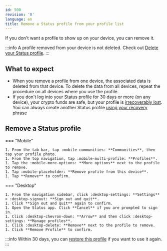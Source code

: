 ```yaml
---
id: 500
revision: '0'
language: en
title: Remove a Status profile from your profile list
---
```


If you don't want a profile to show up on your device, you can remove it.

:::info
A profile removed from your device is not deleted. Check out [Delete your Status profile](./delete-your-status-profile).
:::

## What to expect

- When you remove a profile from one device, the associated data is deleted from that device. To delete the data from all devices, repeat the procedure on all devices where you use the profile.
- If you don't log into your Status profile for 30 days or more (on any device), your crypto funds are safe, but your profile is [irrecoverably lost](./delete-your-status-profile). You can always create another Status profile [using your recovery phrase](../getting-started/create-or-restore-your-status-profile-using-a-recovery-phrase)

## Remove a Status profile

=== "Mobile"

    1. From the tab bar, tap :mobile-communities: **Communities**, then tap your profile photo.
    1. From the top navigation, tap :mobile-multi-profile: **Profiles**.
    1. Tap the :mobile-more-options: **More options** next to the profile to remove.
    1. Tap :mobile-placeholder: **Remove profile from this device**.
    1. Tap **Remove** to confirm.

=== "Desktop"

    1. From the navigation sidebar, click :desktop-settings: **Settings** > :desktop-signout: **Sign out and quit**.
    1. Click **Sign out and quit** again to confirm.
    1. Open the Status app. Click **Cancel** if you are prompted to sign in.
    1. Click :desktop-chevron-down: **Arrow** and then click :desktop-settings: **Manage profiles**.
    1. Click :desktop-delete: **Remove** next to the profile to remove.
    1. Click **Remove Profile** to confirm.

:::info
Within 30 days, you can [restore this profile](../getting-started/create-or-restore-your-status-profile-using-a-recovery-phrase) if you want to use it again.
:::
